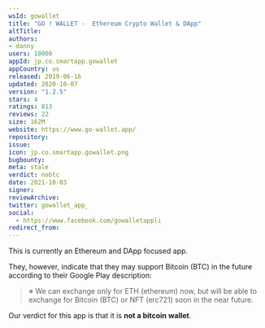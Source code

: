 ```yaml
---
wsId: gowallet
title: "GO ! WALLET -  Ethereum Crypto Wallet & DApp"
altTitle: 
authors:
- danny
users: 10000
appId: jp.co.smartapp.gowallet
appCountry: us
released: 2019-06-16
updated: 2020-10-07
version: "1.2.5"
stars: 4
ratings: 813
reviews: 22
size: 162M
website: https://www.go-wallet.app/
repository: 
issue: 
icon: jp.co.smartapp.gowallet.png
bugbounty: 
meta: stale
verdict: nobtc
date: 2021-10-03
signer: 
reviewArchive:
twitter: gowallet_app_
social:
  - https://www.facebook.com/gowalletappli
redirect_from:
---
```


This is currently an Ethereum and DApp focused app. 

They, however, indicate that they may support Bitcoin (BTC) in the future according to their Google Play description:

> ※ We can exchange only for ETH (ethereum) now, but will be able to exchange for Bitcoin (BTC) or NFT (erc721) soon in the near future.

Our verdict for this app is that it is **not a bitcoin wallet**.